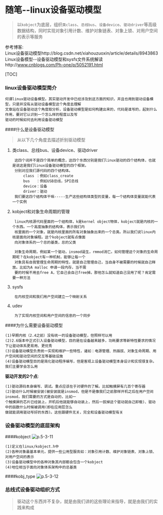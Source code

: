 随笔--linux设备驱动模型
=======================

> 以`kobject`为底层，组织`类class`、`总线bus`、`设备device`、`驱动driver`等高级数据结构，同时实现对象引用计数、维护对象链表、对象上锁、对用户空间的表示等服务

参考博客:<br>
Linux设备驱动模型http://blog.csdn.net/xiahouzuoxin/article/details/8943863<br>
Linux设备模型--设备驱动模型和sysfs文件系统解读http://www.cnblogs.com/Ph-one/p/5052191.html

[TOC]

### linux设备驱动模型简介

    何谓linux驱动设备模型。其实驱动开发中已经涉及到这方面的知识，并且也用到驱动设备模型，只是并没有从驱动设备模型这个角度去理解
    文章站在设备驱动这个角度取分析，设备驱动模型是如何构建出来的，代码是谁写的，起到什么作用，要对它认识到一个怎么样的程度以及写
    驱动的时候如何去利用设备驱动模型

####什么是设备驱动模型
> 从以下几个角度去描述折别驱动模型

1. 类class、总线bus、设备device、驱动driver


        这四个词并不是四个简单的概念，这四个东西分别是我们linux驱动的四个结构体，也就是说这是我们linux设备驱动模型的四个框架。
        分别对应我们源代码的四个结构体。
            class ：例如class_create
            bus   ：例如USB总线，SPI总线
            device：设备
            driver：驱动
        我们要这四个结构体干嘛-----生产这些结构体类型的变量，每一个结构体变量就能代表一个实例

2. kobject和对象生命周期的管理


        linux内核源代码里面的一个结构体，k是kernel object物体，kobject就是内核的一个东西。一个高度抽象的结构体，表示我们内
        核里面的一个对象，就是内核里面的所有对象抽象出来的一个总类。所以我们说linux内核是面向对象编程。这个kobject就有点像面
        向对象体系的一个总的基类，总的父类
        
        对象生命周期，例如某一个驱动，insmod诞生，rmmod消亡。如何管理这个对象的生命周期呢？在kobject有一种机制，能够让每一个
        对象具有自我管理生命周期的特性，就是自己管理自己，当自身不被需要的时候就自己释放。比如为A malloc 申请一段内存，当不需
        要的时候不用去free A，它自己会自己free掉。那他怎么就知道自己没用了呢？肯定需要一种方法

3. sysfs

        在内核空间和我们用户空间建立一个映射关系
        
4. udev

        为了实现内核空间和用户空间的信息的一个同步
        
####为什么需要设备驱动模型

    (1)早期内核（2.4之前）没有统一的设备驱动模型，但照样可以用
    (2)2.6版本中正式引入设备驱动模型，目的是在设备越来越多，功耗要求等新特性要求的情况下让驱动体系更易用、更优秀
    (3)设备驱动模型负责统一实现和维护一些特性，诸如：电源管理、热插拔、对象生命周期、用户空间和驱动空间的交互等基础设施
    (4)设备驱动模型目的是简化驱动程序编写，但是客观上设备驱动模型本身设计和实现很复杂。我们主要学会怎么用

**驱动开发的2个点**:

    (1)驱动源码本身编写、调试。重点应该在于对硬件的了解。比如触摸屏有几百个寄存器
    (2)驱动什么时候被安装(被安装就是insmod，但是不是像我们之前那样开机之后在用户空间insmod，我们需要的方式是自动的，比如一
    个触摸屏的芯片已经装上，开机后他就能够自动装上，然后一拔掉这个驱动就自己卸载)、驱动中的函数什么时候被调用(即在应用层怎么
    做就能调用驱动写好的东西)。这些跟硬件无关，完全和设备驱动模型有关

### 设备驱动模型的底层架构

####kobject
![p.5-3-11](https://raw.githubusercontent.com/TongxinV/oneBook/master/0.5.Linux-Driver%20Development/assets/%E5%9B%BE%E7%89%87.5-3-11.png)

    (1)定义在linux/kobject.h中
    (2)各种对象最基本单元，提供一些公用型服务如：对象引用计数、维护对象链表、对象上锁、对用户空间的表示
    (3)设备驱动模型中的各种对象其内部都会包含一个kobject
    (4)地位相当于面向对象体系架构中的总基类

####kobj_type
![p.5-3-12](https://raw.githubusercontent.com/TongxinV/oneBook/master/0.5.Linux-Driver%20Development/assets/%E5%9B%BE%E7%89%87.5-3-12.png)

### 总线式设备驱动组织方式





> 驱动这个东西并不复杂，就是由我们讲的这些理论来指导，就是由我们的实践来构成







